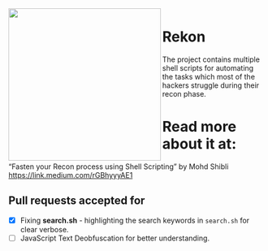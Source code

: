 <img src=https://i.imgur.com/Q2UQ26E.png width=300 align=left />

# Rekon
The project contains multiple shell scripts for automating the tasks which most of the hackers struggle during their recon phase.

# Read more about it at:

“Fasten your Recon process using Shell Scripting” by Mohd Shibli https://link.medium.com/rGBhyyyAE1

## Pull requests accepted for

- [x] Fixing **search.sh** - highlighting the search keywords in `search.sh` for clear verbose.
- [ ] JavaScript Text Deobfuscation for better understanding.
